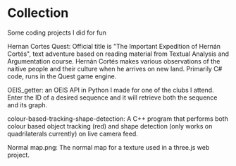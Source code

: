 # Collection
Some coding projects I did for fun

Hernan Cortes Quest: Official title is "The Important Expedition of Hernán Cortés", text adventure based on reading material from Textual Analysis and Argumentation course. Hernán Cortés makes various observations of the naitive people and their culture when he arrives on new land. Primarily C# code, runs in the Quest game engine.

OEIS_getter: an OEIS API in Python I made for one of the clubs I attend. Enter the ID of a desired sequence and it will retrieve both the sequence and its graph.

colour-based-tracking-shape-detection: A C++ program that performs both colour based object tracking (red) and shape detection (only works on quadrilaterals currently) on live camera feed.

Normal map.png: The normal map for a texture used in a three.js web project.
